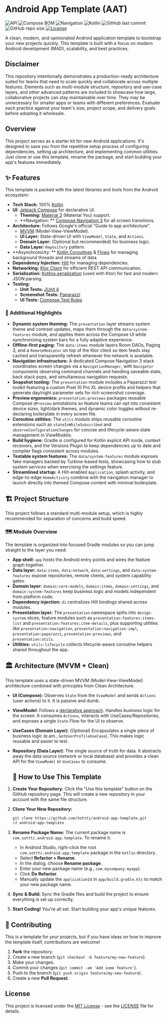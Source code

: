 # Android App Template (AAT)

![API](https://img.shields.io/badge/dynamic/toml?url=https://raw.githubusercontent.com/Sottti/AndroidAppTemplate/refs/heads/main/gradle/libs.versions.toml&query=$.versions.minSdk&label=API&color=brightgreen&suffix=%2B&logo=android&logoColor=white)
![Compose BOM](https://img.shields.io/badge/dynamic/toml?url=https://raw.githubusercontent.com/Sottti/AndroidAppTemplate/refs/heads/main/gradle/libs.versions.toml&query=$.versions.compose-bom&label=Compose%20BOM&color=007ACC&logo=jetpackcompose&logoColor=white)
![Navigation](https://img.shields.io/badge/dynamic/toml?url=https://raw.githubusercontent.com/Sottti/AndroidAppTemplate/refs/heads/main/gradle/libs.versions.toml&query=$.versions.compose-navigation&label=Navigation&color=4CAF50&logo=android&logoColor=white)
![Kotlin](https://img.shields.io/badge/dynamic/toml?url=https://raw.githubusercontent.com/Sottti/AndroidAppTemplate/refs/heads/main/gradle/libs.versions.toml&query=$.versions.kotlin&label=Kotlin&color=7F52FF&logo=kotlin&logoColor=white)
![GitHub last commit](https://img.shields.io/github/last-commit/Sottti/AndroidAppTemplate?logo=github&logoColor=white)
![GitHub repo size](https://img.shields.io/github/repo-size/Sottti/AndroidAppTemplate)
[![License](https://img.shields.io/badge/License-MIT-blue?style=flat&logo=opensourceinitiative&logoColor=white)](https://opensource.org/licenses/MIT)

A clean, modern, and opinionated Android application template to bootstrap your new projects
quickly. This template is built with a focus on modern Android development (MAD), scalability, and
best practices.

## Disclaimer

This repository intentionally demonstrates a production-ready architecture suited for teams that
need to scale quickly and collaborate across multiple features. Elements such as multi-module
structure, repository and use-case layers, and other advanced patterns are included to showcase how
large, collaborative projects can stay maintainable over time. They may be unnecessary for smaller
apps or teams with different preferences. Evaluate each practice against your team's size, project
scope, and delivery goals before adopting it wholesale.

## Overview

This project serves as a starter kit for new Android applications. It's designed to save you from
the repetitive setup process of configuring dependencies, setting up architecture, and implementing
common utilities. Just clone or use this template, rename the package, and start building your app's
features immediately.

## ✨ Features

This template is packed with the latest libraries and tools from the Android ecosystem:

* **Tech Stack:** 100% [Kotlin](https://kotlinlang.org/)
* **UI:** [Jetpack Compose](https://developer.android.com/jetpack/compose) for declarative UI.
    * **Theming:** [Material 3](https://m3.material.io/) (Material You) support.
    * **Navigation:
      ** [Compose Navigation 3](https://developer.android.com/guide/navigation/navigation-3)
      for all screen transitions.
* **Architecture:** Follows Google's official "Guide to app architecture".
    * [MVVM](https://developer.android.com/jetpack/guide) (Model-View-ViewModel).
    * **UI Layer:** State-driven UI with `ViewModel`, `State`, and `Actions`.
    * **Domain Layer:** (Optional but recommended) for business logic.
    * **Data Layer:** `Repository` pattern.
* **Asynchronicity:
  ** [Kotlin Coroutines](https://kotlinlang.org/docs/coroutines-overview.html) & [Flows](https://developer.android.com/kotlin/flow)
  for managing background threads and streams of data.
* **Dependency Injection:** [Hilt](https://dagger.dev/hilt/) for managing dependencies.
* **Networking:** [Ktor Client](https://ktor.io/docs/client-overview.html) for efficient REST API
  communication.
* **Serialization:** [Kotlinx.serialization](https://github.com/Kotlin/kotlinx.serialization) (used
  with Ktor) for fast and modern JSON parsing.
* **Testing:**
    * **Unit Tests:** [JUnit 4](https://junit.org/junit4/)
    * **Screenshot Tests:** [Paparazzi](https://github.com/cashapp/paparazzi)
    * **UI Tests:** [Compose Test Rules](https://developer.android.com/jetpack/compose/testing)

### 🌟 Additional Highlights

* **Dynamic system theming:** The `presentation` layer streams system theme and contrast updates,
  maps them through the `data/system-features` module, and applies them across the Compose UI while
  synchronizing system bars for a fully adaptive experience.
* **Offline-first paging:** The `data:items` module layers Room DAOs, Paging 3, and a
  `RemoteMediator` on top of the Ktor client so item feeds stay cached and transparently refresh
  whenever the network is available.
* **Navigation infrastructure:** A dedicated Compose Navigation 3 stack coordinates screen changes
  via a `NavigationManager`, with `Navigator` components observing command channels and handling
  saveable state, back stack pops, and simultaneous navigation requests.
* **Snapshot tooling:** The `presentation` module includes a Paparazzi test toolkit featuring a
  custom Pixel 10 Pro XL device profile and helpers that generate day/night parameter sets for rich
  screenshot coverage.
* **Preview ergonomics:** `presentation:previews` packages reusable Compose `@Preview` annotations
  so feature teams can opt into consistent device sizes, light/dark themes, and dynamic color
  toggles without re-declaring boilerplate in every screen file.
* **Coroutine utilities:** The `utils` module ships reusable coroutine extensions such as
  `stateInWhileSubscribed` and `observeConfigurationChanges` for concise and lifecycle-aware state
  management in ViewModels.
* **Build hygiene:** Gradle is configured for Kotlin explicit API mode, context receivers, and the
  Versions Plugin to keep dependencies up to date and compiler flags consistent across modules.
* **Testable system features:** The `data/system-features` module exposes fake managers backed by
  Turbine-based tests, showcasing how to stub system services when exercising the settings feature.
* **Streamlined startup:** A Hilt-enabled `Application`, splash activity, and edge-to-edge
  `HomeActivity` combine with the navigation manager to launch directly into themed Compose content
  with minimal boilerplate.

## 🏗️ Project Structure

This project follows a standard multi-module setup, which is highly recommended for separation of
concerns and build speed.

### 🗺️ Module Overview

The template is organized into focused Gradle modules so you can jump straight to the layer you need:

* **App shell:** `app` hosts the Android entry points and wires the feature graph together.
* **Data layer:** `data:items`, `data:network`, `data:settings`, and `data:system-features` expose
  repositories, remote clients, and system capability gates.
* **Domain layer:** `domain:core-models`, `domain:items`, `domain:settings`, and
  `domain:system-features` keep business logic and models independent from platform code.
* **Dependency injection:** `di` centralizes Hilt bindings shared across modules.
* **Presentation layer:** The `presentation` namespace splits into `design-system` slices, feature
  modules such as `presentation:features:items-list` and `presentation:features:item-details`, plus
  supporting utilities like `presentation:navigation`, `presentation:navigation-impl`,
  `presentation:paparazzi`, `presentation:previews`, and `presentation:utils`.
* **Utilities:** `utils:lifecycle` collects lifecycle-aware coroutine helpers shared throughout the
  app.

## 🏛️ Architecture (MVVM + Clean)

This template uses a state-driven MVVM (Model-View-ViewModel) architecture combined with principles
from Clean Architecture.

* **UI (Compose)**: Observes `State` from the `ViewModel` and sends `Actions` (user actions) to it.
  It is passive and dumb.
* **ViewModel**: Follows
  a [declarative approach](https://proandroiddev.com/loading-initial-data-in-launchedeffect-vs-viewmodel-f1747c20ce62).
  Handles business logic for the screen. It consumes `Actions`, interacts with
  UseCases/Repositories, and exposes a single `State` Flow for the UI to observe.
* **UseCases (Domain Layer)**: (Optional) Encapsulates a single piece of business logic (e.am.,
  `GetUserProfileUseCase`). This makes logic reusable and easier to test.
* **Repository (Data Layer)**: The single source of truth for data. It abstracts away the data
  source (network or local database) and provides a clean API for the `ViewModel` or `UseCases` to
  consume.

  ## 🚀 How to Use This Template

1. **Create Your Repository:**
   Click the "Use this template" button on the GitHub repository page. This will create a new
   repository in your account with the same file structure.

2. **Clone Your New Repository:**
   ```bash
   git clone https://github.com/Sottti/android-app-template.git
   cd android-app-template
   ```

3. **Rename Package Name:**
   The current package name is `com.sottti.android.app.template`. To rename it:
    * In Android Studio, right-click the root `com.sottti.android.app.template` package in the
      `kotlin` directory.
    * Select **Refactor > Rename**.
    * In the dialog, choose **Rename package**.
    * Enter your new package name (e.g., `com.mycompany.myapp`).
    * Click **Do Refactor**.
    * Manually update the `applicationId` in `app/build.gradle.kts` to match your new package name.

4. **Sync & Build:**
   Sync the Gradle files and build the project to ensure everything is set up correctly.

5. **Start Coding!**
   You're all set. Start building your app's unique features.

## 🤝 Contributing

This is a template for *your* projects, but if you have ideas on how to improve the template itself,
contributions are welcome!

1. **Fork** the repository.
2. Create a new branch (`git checkout -b feature/my-new-feature`).
3. Make your changes.
4. Commit your changes (`git commit -am 'Add some feature'`).
5. Push to the branch (`git push origin feature/my-new-feature`).
6. Create a new **Pull Request**.

## License

This project is licensed under the [MIT License](https://opensource.org/licenses/MIT) - see
the [LICENSE](LICENSE) file for details.
